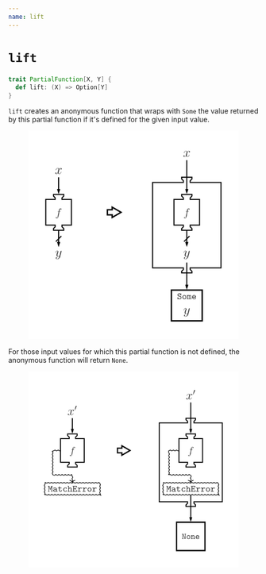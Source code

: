 ```yaml
---
name: lift
---
```


# `lift`

~~~ scala
trait PartialFunction[X, Y] {
  def lift: (X) => Option[Y]
}
~~~

`lift` creates an anonymous function that wraps with `Some` the value returned by this partial function if it's defined for the given input value.

<figure class="diagram">
  <img src="images/lift.svg" alt="lift function">
  <!-- <figcaption class="diagram-desc"></figcaption> -->
</figure>

For those input values for which this partial function is not defined, the anonymous function will return `None`.

<figure class="diagram">
  <img src="images/lift.2.svg" alt="lift function">
  <!-- <figcaption class="diagram-desc"></figcaption> -->
</figure>
